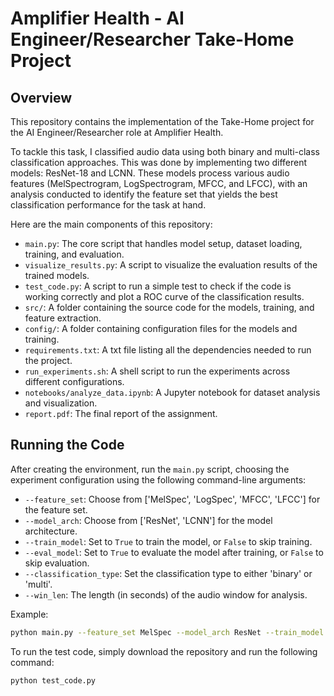 # Amplifier Health - AI Engineer/Researcher Take-Home Project

## Overview
This repository contains the implementation of the Take-Home project for the AI Engineer/Researcher role at Amplifier Health.

To tackle this task, I classified audio data using both binary and multi-class classification approaches.
This was done by implementing two different models: ResNet-18 and LCNN.
These models process various audio features (MelSpectrogram, LogSpectrogram, MFCC, and LFCC), with an analysis conducted to identify the feature set that yields the best classification performance for the task at hand.

Here are the main components of this repository:

- `main.py`: The core script that handles model setup, dataset loading, training, and evaluation.
- `visualize_results.py`: A script to visualize the evaluation results of the trained models.
- `test_code.py`: A script to run a simple test to check if the code is working correctly and plot a ROC curve of the classification results.
- `src/`: A folder containing the source code for the models, training, and feature extraction.
- `config/`: A folder containing configuration files for the models and training.
- `requirements.txt`: A txt file listing all the dependencies needed to run the project.
- `run_experiments.sh`: A shell script to run the experiments across different configurations.
- `notebooks/analyze_data.ipynb`: A Jupyter notebook for dataset analysis and visualization.
- `report.pdf`: The final report of the assignment.

## Running the Code

After creating the environment, run the `main.py` script, choosing the experiment configuration using the following command-line arguments:

- `--feature_set`: Choose from ['MelSpec', 'LogSpec', 'MFCC', 'LFCC'] for the feature set.
- `--model_arch`: Choose from ['ResNet', 'LCNN'] for the model architecture.
- `--train_model`: Set to `True` to train the model, or `False` to skip training.
- `--eval_model`: Set to `True` to evaluate the model after training, or `False` to skip evaluation.
- `--classification_type`: Set the classification type to either 'binary' or 'multi'.
- `--win_len`: The length (in seconds) of the audio window for analysis.

Example:

```bash
python main.py --feature_set MelSpec --model_arch ResNet --train_model True --eval_model True --classification_type binary --win_len 5.0
```

To run the test code, simply download the repository and run the following command:

```bash
python test_code.py
```